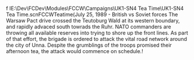 f IE:\Dev\FCDev\Modules\FCCW\Campaigns\UK1-SN4 Tea Time\UK1-SN4 Tea Time.scnFCCWTeatime(July 25, 1989 - British vs Soviet forces The Warsaw Pact drive crossed the Teutoburg Wald at its western boundary, and rapidly advaced south towrads the Ruhr. NATO commanders are throwing all available reserves into trying to shore up the front lines. As part of that effort, the brigade is ordered to attack the vital road network around the city of Unna. Despite the grumblings of the troops promised their afternoon tea, the attack would commence on schedule.!
